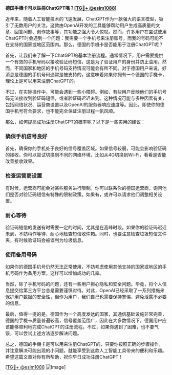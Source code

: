 **德国手機卡可以註冊ChatGPT嗎？[[TG💪+ @esim1088](https://t.me/s/esim1088)]**

近年来，随着人工智能技术的飞速发展，ChatGPT作为一款强大的语言模型，吸引了无数用户的关注。这款由OpenAI开发的工具能够帮助用户生成高质量的文章、回答问题、创作故事等，其功能之强大令人惊叹。然而，许多用户在尝试使用ChatGPT时会遇到一个问题：我需要一个手机号来注册账号，而我的号码可能不在支持的国家或地区范围内。那么，德国的手機卡是否能用于注册ChatGPT呢？

首先，让我们来了解一下ChatGPT的基本注册流程。通常情况下，用户需要提供一个有效的手机号码以接收验证码短信，这是为了验证用户的身份并防止滥用。然而，不同国家和地区的手机号码支持情况可能会有所不同。对于德国用户来说，好消息是德国的手机号码通常是被支持的，这意味着如果你拥有一个德国的手機卡，理论上是可以用来注册ChatGPT的。

不过，在实际操作中，可能会遇到一些小障碍。例如，有些用户反映他们的手机号码无法接收到验证码短信，或者验证码迟迟未到。这种情况可能与多种因素有关，包括网络状况、运营商设置以及OpenAI的服务器响应速度等。因此，即使你的德国手机号符合要求，也不能完全保证注册过程一帆风顺。

那么，如何提高成功注册ChatGPT的概率呢？以下是一些实用的建议：

### 确保手机信号良好

首先，确保你的手机处于良好的信号覆盖区域。如果信号较弱，可能会影响验证码的接收。你可以尝试切换到不同的网络环境，比如从4G切换到Wi-Fi，看看是否能改善接收效果。

### 检查运营商设置

有时候，运营商可能会对某些服务进行限制。你可以联系你的德国运营商，询问他们是否对验证码短信有特殊的限制政策。如果有，或许可以请求他们调整相关设置。

### 耐心等待

验证码短信的发送有时需要一定的时间，尤其是在高峰时段。如果你的验证码迟迟未到，不妨稍作等待，耐心地检查短信收件箱。同时，也要注意检查垃圾短信文件夹，有时候验证码会被误判为垃圾信息。

### 使用备用号码

如果你的德国手机号仍然无法正常使用，不妨考虑使用其他支持的国家或地区的手机号码作为备用方案。这样可以增加成功的几率。

当然，除了手机号码的问题，还有一些用户担心隐私和安全问题。毕竟，将个人信息提交给第三方平台总是需要谨慎对待。对此，OpenAI已经采取了一系列措施来保护用户数据的安全性，但作为用户，我们自己也需要保持警惕，避免泄露不必要的信息。

最后，值得一提的是，德国作为一个高度发达的国家，其通信基础设施非常完善，德国的手機卡质量普遍较高，信号覆盖范围广，因此在大多数情况下，德国用户应该能够顺利地完成ChatGPT的注册流程。不过，如果你遇到了困难，也不要气馁，可以尝试上述方法逐步解决问题。

总之，德国的手機卡是可以用来注册ChatGPT的，只要你按照正确的步骤操作，并注意解决可能出现的小问题，就能享受到这款人工智能工具带来的便利和乐趣。希望这篇文章对你有所帮助，祝你早日成功注册ChatGPT！

[[TG💪+ @esim1088](https://t.me/s/esim1088) ![Image](https://i.postimg.cc/4NQfJmqS/Snipaste-2025-05-13-00-14-12.png)]